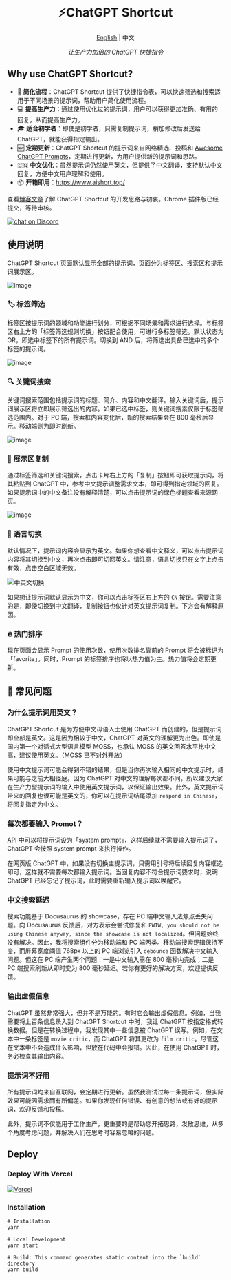 <h1 align="center">
⚡️ChatGPT Shortcut
</h1>
<p align="center">
    <a href="./README-en.md">English</a> | 中文
</p>
<p align="center">
    <em>让生产力加倍的 ChatGPT 快捷指令</em>
</p>

## Why use ChatGPT Shortcut?

- 🚀 **简化流程**：ChatGPT Shortcut 提供了快捷指令表，可以快速筛选和搜索适用于不同场景的提示词，帮助用户简化使用流程。
- 💻 **提高生产力**：通过使用优化过的提示词，用户可以获得更加准确、有用的回复，从而提高生产力。
- 🎓 **适合初学者**：即使是初学者，只需复制提示词，稍加修改后发送给 ChatGPT，就能获得指定输出。
- 🆕 **定期更新**：ChatGPT Shortcut 的提示词来自网络精选、投稿和 [Awesome ChatGPT Prompts](https://github.com/f/awesome-chatgpt-prompts)，定期进行更新，为用户提供新的提示词和思路。
- 🇨🇳 **中文优化**：虽然提示词仍然使用英文，但提供了中文翻译，支持默认中文回复，方便中文用户理解和使用。
- 📦 **开箱即用**：<https://www.aishort.top/>

查看[博客文章](https://newzone.top/posts/2023-02-27-chatgpt_shortcuts.html)了解 ChatGPT Shortcut 的开发思路与初衷。Chrome 插件版已经提交，等待审核。

<a href="https://discord.gg/PZTQfJ4GjX">
   <img src="https://img.shields.io/discord/1048780149899939881?color=%2385c8c8&label=Discord&logo=discord&style=for-the-badge" alt="chat on Discord">
</a>

## 使用说明

ChatGPT Shortcut 页面默认显示全部的提示词，页面分为标签区、搜索区和提示词展示区。

![image](https://user-images.githubusercontent.com/28252913/222007639-20148284-8366-427f-9ee7-ad1be0edbd2e.png)

### 🏷︎ 标签筛选

标签区按提示词的领域和功能进行划分，可根据不同场景和需求进行选择。与标签区右上方的「标签筛选规则切换」按钮配合使用，可进行多标签筛选。默认状态为 OR，即选中标签下的所有提示词。切换到 AND 后，将筛选出具备已选中的多个标签的提示词。

![image](https://user-images.githubusercontent.com/28252913/222007524-c83bcbe9-302e-4c39-be87-0f7ff0bdb2e0.png)

### 🔍 关键词搜索

关键词搜索范围包括提示词的标题、简介、内容和中文翻译。输入关键词后，提示词展示区将立即展示筛选出的内容。如果已选中标签，则关键词搜索仅限于标签筛选范围内。对于 PC 端，搜索框内容变化后，新的搜索结果会在 800 毫秒后显示。移动端则为即时刷新。

![image](https://user-images.githubusercontent.com/28252913/222007492-e4e5428b-3988-4b10-bb48-cdb0b4de882d.png)

### 🔬 展示区复制

通过标签筛选和关键词搜索，点击卡片右上方的「复制」按钮即可获取提示词，将其粘贴到 ChatGPT 中，参考中文提示调整需求文本，即可得到指定领域的回复。如果提示词中的中文备注没有解释清楚，可以点击提示词的绿色标题查看来源网页。

![image](https://user-images.githubusercontent.com/28252913/222007471-e7bec93d-164a-42d2-a019-1b5655bf29fb.png)

### 💬 语言切换

默认情况下，提示词内容会显示为英文。如果你想查看中文释义，可以点击提示词内容将其切换到中文，再次点击即可切回英文。请注意，语言切换只在文字上点击有效，点击空白区域无效。

![中英文切换](http://img.newzone.top/chatgptshortcut_encn.gif)

如果想让提示词默认显示为中文，你可以点击标签区右上方的 `CN` 按钮。需要注意的是，即使切换到中文翻译，复制按钮也仅针对英文提示词复制。下方会有解释原因。

### 🔥 热门排序

现在页面会显示 Prompt 的使用次数，使用次数排名靠前的 Prompt 将会被标记为「favorite」。同时，Prompt 的标签排序也将以热力值为主。热力值将会定期更新。

## 🤔 常见问题

### 为什么提示词用英文？

ChatGPT Shortcut 是为方便中文母语人士使用 ChatGPT 而创建的，但是提示词却全部是英文。这是因为相较于中文，ChatGPT 对英文的理解更为出色。即使是国内第一个对话式大型语言模型 MOSS，也承认 MOSS 的英文回答水平比中文高，建议使用英文。（MOSS 已不对外开放）

使用中文提示词可能会得到不错的结果，但是当你再次输入相同的中文提示时，结果可能与之前大相径庭。因为 ChatGPT 对中文的理解每次都不同，所以建议大家在生产力型提示词的输入中使用英文提示词，以保证输出效果。此外，英文提示词带来的回复也很可能是英文的，你可以在提示词结尾添加 `respond in Chinese`，将回复指定为中文。

### 每次都要输入 Promot？

API 中可以将提示词设为「system prompt」，这样后续就不需要输入提示词了，ChatGPT 会按照 system prompt 来执行操作。

在网页版 ChatGPT 中，如果没有切换主提示词，只需用引号将后续回复内容框选即可，这样就不需要每次都输入提示词。当回复内容不符合提示词要求时，说明 ChatGPT 已经忘记了提示词，此时需要重新输入提示词以唤醒它。

### 中文搜索延迟

搜索功能基于 Docusaurus 的 showcase，存在 PC 端中文输入法焦点丢失问题。向 Docusaurus 反馈后，对方表示会尝试修复和 `FWIW, you should not be using Chinese anyway, since the showcase is not localized`。但问题始终没有解决。因此，我将搜索组件分为移动端和 PC 端两类。移动端搜索逻辑保持不变，而屏幕宽度阈值 768px 以上的 PC 端浏览引入 `debounce` 函数解决中文输入问题。但这在 PC 端产生两个问题：一是中文输入需在 800 毫秒内完成；二是 PC 端搜索刷新从即时变为 800 毫秒延迟。若你有更好的解决方案，欢迎提供反馈。

### 输出虚假信息

ChatGPT 虽然非常强大，但并不是万能的。有时它会输出虚假信息。例如，当我需要将上百条信息录入到 ChatGPT Shortcut 中时，我让 ChatGPT 按指定格式转换数据。但是在转换过程中，我发现其中一些信息被 ChatGPT 误写。例如，在文本中一条标签是 `movie critic`，而 ChatGPT 将其更改为 `film critic`。尽管这在文本中不会造成什么影响，但放在代码中会报错。因此，在使用 ChatGPT 时，务必检查其输出内容。

### 提示词不好用

所有提示词均来自互联网，会定期进行更新。虽然我测试过每一条提示词，但实际效果可能因需求而有所偏差。如果你发现任何错误、有创意的想法或有好的提示词，欢迎[反馈和投稿](https://github.com/rockbenben/ChatGPT-Shortcut/discussions/11)。

此外，提示词不仅能用于工作生产，更重要的是帮助您开拓思路，发散思维，从多个角度考虑问题，并解决人们在思考时容易忽略的问题。

## Deploy

### Deploy With Vercel

[![Vercel](https://vercel.com/button)](https://vercel.com/new/clone?repository-url=https%3A%2F%2Fgithub.com%2Frockbenben%2FChatGPT-Shortcut%2Ftree%2Fgh-pages)

### Installation

```shell
# Installation
yarn

# Local Development
yarn start

# Build: This command generates static content into the `build` directory
yarn build
```
